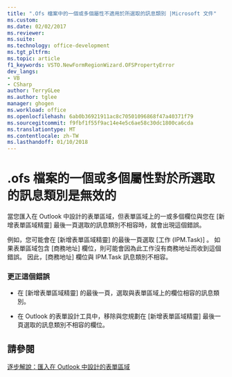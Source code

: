 ```yaml
---
title: ".Ofs 檔案中的一個或多個屬性不適用於所選取的訊息類別 |Microsoft 文件"
ms.custom: 
ms.date: 02/02/2017
ms.reviewer: 
ms.suite: 
ms.technology: office-development
ms.tgt_pltfrm: 
ms.topic: article
f1_keywords: VSTO.NewFormRegionWizard.OFSPropertyError
dev_langs:
- VB
- CSharp
author: TerryGLee
ms.author: tglee
manager: ghogen
ms.workload: office
ms.openlocfilehash: 6ab0b36921911ac8c70501096868f47a40371f79
ms.sourcegitcommit: f9fbf1f55f9ac14e4e5c6ae58c30dc1800ca6cda
ms.translationtype: MT
ms.contentlocale: zh-TW
ms.lasthandoff: 01/10/2018
---
```

# <a name="one-or-more-properties-in-the-ofs-file-are-not-valid-for-the-message-class-selected"></a>.ofs 檔案的一個或多個屬性對於所選取的訊息類別是無效的
  當您匯入在 Outlook 中設計的表單區域，但表單區域上的一或多個欄位與您在 [新增表單區域精靈]  最後一頁選取的訊息類別不相容時，就會出現這個錯誤。  
  
 例如，您可能會在 [新增表單區域精靈]  的最後一頁選取 [工作 (IPM.Task)]  。 如果表單區域包含 [商務地址]  欄位，則可能會因為此工作沒有商務地址而收到這個錯誤。 因此，[商務地址]  欄位與 IPM.Task 訊息類別不相容。  
  
### <a name="to-correct-this-error"></a>更正這個錯誤  
  
-   在 [新增表單區域精靈]  的最後一頁，選取與表單區域上的欄位相容的訊息類別。  
  
-   在 Outlook 的表單設計工具中，移除與您規劃在 [新增表單區域精靈]  最後一頁選取的訊息類別不相容的欄位。  
  
## <a name="see-also"></a>請參閱  
 [逐步解說：匯入在 Outlook 中設計的表單區域](../vsto/walkthrough-importing-a-form-region-that-is-designed-in-outlook.md)  
  
  